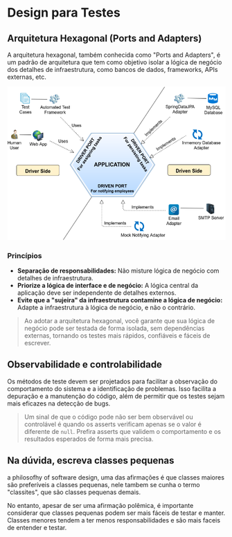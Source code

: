 # Design para Testes

## Arquitetura Hexagonal (Ports and Adapters)

A arquitetura hexagonal, também conhecida como "Ports and Adapters", é um padrão de arquitetura que tem como objetivo isolar a lógica de negócio dos detalhes de infraestrutura, como bancos de dados, frameworks, APIs externas, etc.

![alt text](image-2.png)

### Princípios

- **Separação de responsabilidades:** Não misture lógica de negócio com detalhes de infraestrutura.
- **Priorize a lógica de interface e de negócio:** A lógica central da aplicação deve ser independente de detalhes externos.
- **Evite que a "sujeira" da infraestrutura contamine a lógica de negócio:** Adapte a infraestrutura à lógica de negócio, e não o contrário.

> Ao adotar a arquitetura hexagonal, você garante que sua lógica de negócio pode ser testada de forma isolada, sem dependências externas, tornando os testes mais rápidos, confiáveis e fáceis de escrever.

## Observabilidade e controlabilidade

Os métodos de teste devem ser projetados para facilitar a observação do comportamento do sistema e a identificação de problemas. Isso facilita a depuração e a manutenção do código, além de permitir que os testes sejam mais eficazes na detecção de bugs.

> Um sinal de que o código pode não ser bem observável ou controlável é quando os asserts verificam apenas se o valor é diferente de `null`. Prefira asserts que validem o comportamento e os resultados esperados de forma mais precisa.

## Na dúvida, escreva classes pequenas


a philosofhy of software design, uma das afirmações é que classes maiores são preferíveis a classes pequenas, nele tambem se cunha o termo "classites", que são classes pequenas demais.

No entanto, apesar de ser uma afirmação polêmica, é importante considerar que classes pequenas podem ser mais fáceis de testar e manter. Classes menores tendem a ter menos responsabilidades e são mais faceis de entender e testar.
